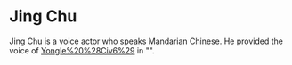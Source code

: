 # Jing Chu

Jing Chu is a voice actor who speaks Mandarian Chinese. He provided the voice of [Yongle%20%28Civ6%29](Yongle) in "".